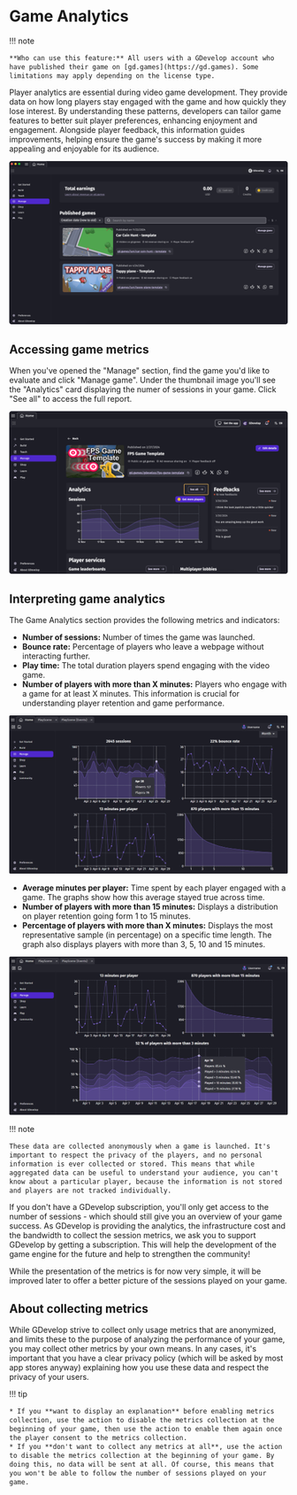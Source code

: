 # Game Analytics

!!! note

    **Who can use this feature:** All users with a GDevelop account who have published their game on [gd.games](https://gd.games). Some limitations may apply depending on the license type.

Player analytics are essential during video game development. They provide data on how long players stay engaged with the game and how quickly they lose interest. By understanding these patterns, developers can tailor game features to better suit player preferences, enhancing enjoyment and engagement. Alongside player feedback, this information guides improvements, helping ensure the game's success by making it more appealing and enjoyable for its audience.

![Manage-Games-Dashoard](Manage-Games-Dashboard.png)

## Accessing game metrics
When you've opened the "Manage" section, find the game you'd like to evaluate and click "Manage game". Under the thumbnail image you'll see the "Analytics" card displaying the numer of sessions in your game. Click "See all" to access the full report.

![Game-Dashboard](Game-Dashboard.png)

## Interpreting game analytics

The Game Analytics section provides the following metrics and indicators:

* **Number of sessions:** Number of times the game was launched.
* **Bounce rate:** Percentage of players who leave a webpage without interacting further.
* **Play time:** The total duration players spend engaging with the video game.
* **Number of players with more than X minutes:** Players who engage with a game for at least X minutes. This information is crucial for understanding player retention and game performance.


![Game-Analytics](Game-Analytics.png)


* **Average minutes per player:** Time spent by each player engaged with a game. The graphs show how this average stayed true across time.
* **Number of players with more than 15 minutes:** Displays a distribution on player retention going form 1 to 15 minutes.
* **Percentage of players with more than X minutes:** Displays the most representative sample (in percentage) on a specific time length. The graph also displays players with more than 3, 5, 10 and 15 minutes.

![Games-Analytics](Game-Analytics-hover.png)

!!! note

    These data are collected anonymously when a game is launched. It's important to respect the privacy of the players, and no personal information is ever collected or stored. This means that while aggregated data can be useful to understand your audience, you can't know about a particular player, because the information is not stored and players are not tracked individually.

If you don't have a GDevelop subscription, you'll only get access to the number of sessions - which should still give you an overview of your game success.
As GDevelop is providing the analytics, the infrastructure cost and the bandwidth to collect the session metrics, we ask you to support GDevelop by getting a subscription.
This will help the development of the game engine for the future and help to strengthen the community!

While the presentation of the metrics is for now very simple, it will be improved later to offer a better picture of the sessions played on your game.

## About collecting metrics
While GDevelop strive to collect only usage metrics that are anonymized, and limits these to the purpose of analyzing the performance of your game, you may collect other metrics by your own means. In any cases, it's important that you have a clear privacy policy (which will be asked by most app stores anyway) explaining how you use these data and respect the privacy of your users.

!!! tip

    * If you **want to display an explanation** before enabling metrics collection, use the action to disable the metrics collection at the beginning of your game, then use the action to enable them again once the player consent to the metrics collection.
    * If you **don't want to collect any metrics at all**, use the action to disable the metrics collection at the beginning of your game. By doing this, no data will be sent at all. Of course, this means that you won't be able to follow the number of sessions played on your game.
